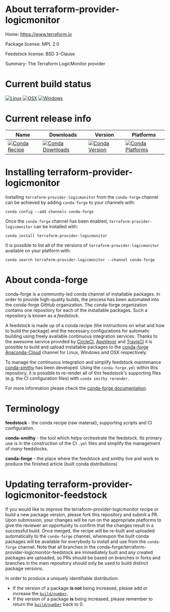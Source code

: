 About terraform-provider-logicmonitor
=====================================

Home: https://www.terraform.io

Package license: MPL 2.0

Feedstock license: BSD 3-Clause

Summary: The Terraform LogicMonitor provider



Current build status
====================

[![Linux](https://img.shields.io/circleci/project/github/conda-forge/terraform-provider-logicmonitor-feedstock/master.svg?label=Linux)](https://circleci.com/gh/conda-forge/terraform-provider-logicmonitor-feedstock)
[![OSX](https://img.shields.io/travis/conda-forge/terraform-provider-logicmonitor-feedstock/master.svg?label=macOS)](https://travis-ci.org/conda-forge/terraform-provider-logicmonitor-feedstock)
[![Windows](https://img.shields.io/appveyor/ci/conda-forge/terraform-provider-logicmonitor-feedstock/master.svg?label=Windows)](https://ci.appveyor.com/project/conda-forge/terraform-provider-logicmonitor-feedstock/branch/master)

Current release info
====================

| Name | Downloads | Version | Platforms |
| --- | --- | --- | --- |
| [![Conda Recipe](https://img.shields.io/badge/recipe-terraform--provider--logicmonitor-green.svg)](https://anaconda.org/conda-forge/terraform-provider-logicmonitor) | [![Conda Downloads](https://img.shields.io/conda/dn/conda-forge/terraform-provider-logicmonitor.svg)](https://anaconda.org/conda-forge/terraform-provider-logicmonitor) | [![Conda Version](https://img.shields.io/conda/vn/conda-forge/terraform-provider-logicmonitor.svg)](https://anaconda.org/conda-forge/terraform-provider-logicmonitor) | [![Conda Platforms](https://img.shields.io/conda/pn/conda-forge/terraform-provider-logicmonitor.svg)](https://anaconda.org/conda-forge/terraform-provider-logicmonitor) |

Installing terraform-provider-logicmonitor
==========================================

Installing `terraform-provider-logicmonitor` from the `conda-forge` channel can be achieved by adding `conda-forge` to your channels with:

```
conda config --add channels conda-forge
```

Once the `conda-forge` channel has been enabled, `terraform-provider-logicmonitor` can be installed with:

```
conda install terraform-provider-logicmonitor
```

It is possible to list all of the versions of `terraform-provider-logicmonitor` available on your platform with:

```
conda search terraform-provider-logicmonitor --channel conda-forge
```


About conda-forge
=================

conda-forge is a community-led conda channel of installable packages.
In order to provide high-quality builds, the process has been automated into the
conda-forge GitHub organization. The conda-forge organization contains one repository
for each of the installable packages. Such a repository is known as a *feedstock*.

A feedstock is made up of a conda recipe (the instructions on what and how to build
the package) and the necessary configurations for automatic building using freely
available continuous integration services. Thanks to the awesome service provided by
[CircleCI](https://circleci.com/), [AppVeyor](https://www.appveyor.com/)
and [TravisCI](https://travis-ci.org/) it is possible to build and upload installable
packages to the [conda-forge](https://anaconda.org/conda-forge)
[Anaconda-Cloud](https://anaconda.org/) channel for Linux, Windows and OSX respectively.

To manage the continuous integration and simplify feedstock maintenance
[conda-smithy](https://github.com/conda-forge/conda-smithy) has been developed.
Using the ``conda-forge.yml`` within this repository, it is possible to re-render all of
this feedstock's supporting files (e.g. the CI configuration files) with ``conda smithy rerender``.

For more information please check the [conda-forge documentation](https://conda-forge.org/docs/).

Terminology
===========

**feedstock** - the conda recipe (raw material), supporting scripts and CI configuration.

**conda-smithy** - the tool which helps orchestrate the feedstock.
                   Its primary use is in the construction of the CI ``.yml`` files
                   and simplify the management of *many* feedstocks.

**conda-forge** - the place where the feedstock and smithy live and work to
                  produce the finished article (built conda distributions)


Updating terraform-provider-logicmonitor-feedstock
==================================================

If you would like to improve the terraform-provider-logicmonitor recipe or build a new
package version, please fork this repository and submit a PR. Upon submission,
your changes will be run on the appropriate platforms to give the reviewer an
opportunity to confirm that the changes result in a successful build. Once
merged, the recipe will be re-built and uploaded automatically to the
`conda-forge` channel, whereupon the built conda packages will be available for
everybody to install and use from the `conda-forge` channel.
Note that all branches in the conda-forge/terraform-provider-logicmonitor-feedstock are
immediately built and any created packages are uploaded, so PRs should be based
on branches in forks and branches in the main repository should only be used to
build distinct package versions.

In order to produce a uniquely identifiable distribution:
 * If the version of a package **is not** being increased, please add or increase
   the [``build/number``](https://conda.io/docs/user-guide/tasks/build-packages/define-metadata.html#build-number-and-string).
 * If the version of a package **is** being increased, please remember to return
   the [``build/number``](https://conda.io/docs/user-guide/tasks/build-packages/define-metadata.html#build-number-and-string)
   back to 0.
